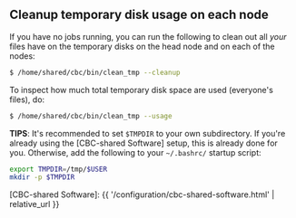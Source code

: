 ## Cleanup temporary disk usage on each node

If you have no jobs running, you can run the following to clean out all _your_ files have on the temporary disks on the head node and on each of the nodes:
```sh
$ /home/shared/cbc/bin/clean_tmp --cleanup
```

To inspect how much total temporary disk space are used (everyone's files), do:
```sh
$ /home/shared/cbc/bin/clean_tmp --usage
```

**TIPS**: It's recommended to set `$TMPDIR` to your own subdirectory.  If you're already using the [CBC-shared Software] setup, this is already done for you.  Otherwise, add the following to your `~/.bashrc/` startup script:
```bash
export TMPDIR=/tmp/$USER
mkdir -p $TMPDIR
```

[CBC-shared Software]: {{ '/configuration/cbc-shared-software.html' | relative_url }}
